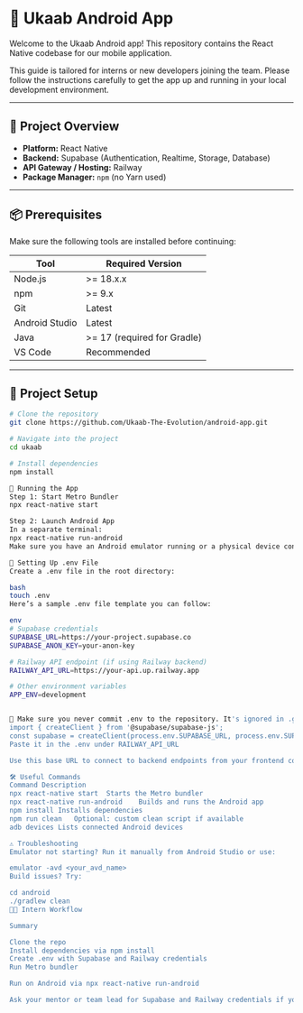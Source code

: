 # 📱 Ukaab Android App

Welcome to the Ukaab Android app! This repository contains the React Native codebase for our mobile application.

This guide is tailored for interns or new developers joining the team. Please follow the instructions carefully to get the app up and running in your local development environment.

---

## 🚀 Project Overview

- **Platform:** React Native
- **Backend:** Supabase (Authentication, Realtime, Storage, Database)
- **API Gateway / Hosting:** Railway
- **Package Manager:** `npm` (no Yarn used)

---

## 📦 Prerequisites

Make sure the following tools are installed before continuing:

| Tool | Required Version |
|------|------------------|
| Node.js | >= 18.x.x |
| npm | >= 9.x |
| Git | Latest |
| Android Studio | Latest |
| Java | >= 17 (required for Gradle) |
| VS Code | Recommended |

---

## 📁 Project Setup

```bash
# Clone the repository
git clone https://github.com/Ukaab-The-Evolution/android-app.git

# Navigate into the project
cd ukaab

# Install dependencies
npm install

🧪 Running the App
Step 1: Start Metro Bundler
npx react-native start

Step 2: Launch Android App
In a separate terminal:
npx react-native run-android
Make sure you have an Android emulator running or a physical device connected.

🔐 Setting Up .env File
Create a .env file in the root directory:

bash
touch .env
Here’s a sample .env file template you can follow:

env
# Supabase credentials
SUPABASE_URL=https://your-project.supabase.co
SUPABASE_ANON_KEY=your-anon-key

# Railway API endpoint (if using Railway backend)
RAILWAY_API_URL=https://your-api.up.railway.app

# Other environment variables
APP_ENV=development


🚨 Make sure you never commit .env to the repository. It's ignored in .gitignore.
import { createClient } from '@supabase/supabase-js';
const supabase = createClient(process.env.SUPABASE_URL, process.env.SUPABASE_ANON_KEY);
Paste it in the .env under RAILWAY_API_URL

Use this base URL to connect to backend endpoints from your frontend code.

🛠️ Useful Commands
Command	Description
npx react-native start	Starts the Metro bundler
npx react-native run-android	Builds and runs the Android app
npm install	Installs dependencies
npm run clean	Optional: custom clean script if available
adb devices	Lists connected Android devices

⚠️ Troubleshooting
Emulator not starting? Run it manually from Android Studio or use:

emulator -avd <your_avd_name>
Build issues? Try:

cd android
./gradlew clean
👨‍💻 Intern Workflow 

Summary

Clone the repo
Install dependencies via npm install
Create .env with Supabase and Railway credentials
Run Metro bundler

Run on Android via npx react-native run-android

Ask your mentor or team lead for Supabase and Railway credentials if you don't have access.